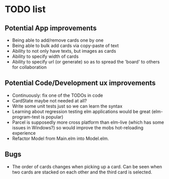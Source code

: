 # TODO list

## Potential App improvements

- Being able to add/remove cards one by one
- Being able to bulk add cards via copy-paste
  of text
- Ability to not only have texts, but images
  as cards
- Ability to specify width of cards
- Ability to specify url (or generate) so as to
  spread the 'board' to others for collaboration

## Potential Code/Development ux improvements

- Continuously: fix one of the TODOs in code
- CardState maybe not needed at all?
- Write some unit tests just so we can learn the
  syntax
- Learning about regression testing elm applications
  would be great (elm-program-test is popular)
- Parcel is supposedly more cross platform than
  elm-live (which has some issues in Windows?) so
  would improve the mobs hot-reloading experience
- Refactor Model from Main.elm into Model.elm.

## Bugs

- The order of cards changes when picking up a card.
  Can be seen when two cards are stacked on each other
  and the third card is selected.
